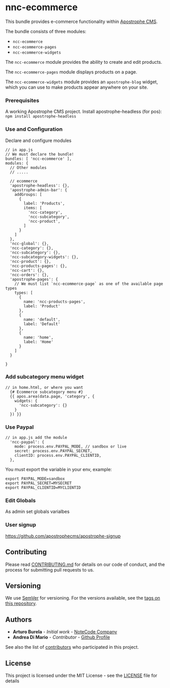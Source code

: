 # nnc-ecommerce

This bundle provides e-commerce functionality within [Apostrophe CMS](http://apostrophenow.org).

The bundle consists of three modules:

* `ncc-ecommerce`
* `ncc-ecommerce-pages`
* `ncc-ecommerce-widgets`

The `ncc-ecommerce` module provides the ability to create and edit products.

The `ncc-ecommerce-pages` module displays products on a page.

The `ncc-ecommerce-widgets` module provides an `apostrophe-blog` widget, which you can use to make products appear anywhere on your site.

### Prerequisites

A working Apostrophe CMS project.
Install apostrophe-headless (for pos): `npm install apostrophe-headless`

### Use and Configuration

Declare and configure modules

```
// in app.js
// We must declare the bundle!
bundles: [ 'ncc-ecommerce' ],
modules: {
  // Other modules
  // .....

  // ecommerce
  'apostrophe-headless': {},
  'apostrophe-admin-bar': {
    addGroups: [
      {
        label: 'Products',
        items: [
          'ncc-category',
          'ncc-subcategory',
          'ncc-product',
        ]
      }
    ]
  },
  'ncc-global': {},
  'ncc-category': {},
  'ncc-subcategory': {},
  'ncc-subcategory-widgets': {},
  'ncc-product': {},
  'ncc-products-pages': {},
  'ncc-cart': {},
  'ncc-orders': {},
  'apostrophe-pages': {
    // We must list `ncc-ecommerce-page` as one of the available page types
    types: [
      {
        name: 'ncc-products-pages',
        label: 'Product'
      },
      {
        name: 'default',
        label: 'Default'
      },
      {
        name: 'home',
        label: 'Home'
      }
    ]
  }

}
```

### Add subcategory menu widget
```
// in home.html, or where you want
  {# Ecommerce subcategory menu #}
  {{ apos.area(data.page, 'category', {
    widgets: {
      'ncc-subcategory': {}
    }
  }) }}
```

### Use Paypal
```
// in app.js add the module
  'ncc-paypal': {
    mode: process.env.PAYPAL_MODE, // sandbox or live
    secret: process.env.PAYPAL_SECRET,
    clientID: process.env.PAYPAL_CLIENTID,
  },
```
You must export the variable in your env, example:
```
export PAYPAL_MODE=sandbox
export PAYPAL_SECRET=MYSECRET
export PAYPAL_CLIENTID=MYCLIENTID
```

### Edit Globals
As admin set globals varialbes

### User signup
https://github.com/apostrophecms/apostrophe-signup

## Contributing

Please read [CONTRIBUTING.md](CONTRIBUTING.md) for details on our code of conduct, and the process for submitting pull requests to us.

## Versioning

We use [SemVer](http://semver.org/) for versioning. For the versions available, see the [tags on this repository](https://github.com/ArturoBurela/ncc-ecommerce/tags).

## Authors

* **Arturo Burela** - *Initial work* - [NoteCode Company](http://notecode.mx/)
* **Andrea Di Mario** - *Contributor* - [Github Profile](https://github.com/anddimario)

See also the list of [contributors](https://github.com/ArturoBurela/ncc-ecommerce/contributors) who participated in this project.

## License

This project is licensed under the MIT License - see the [LICENSE](LICENSE) file for details
